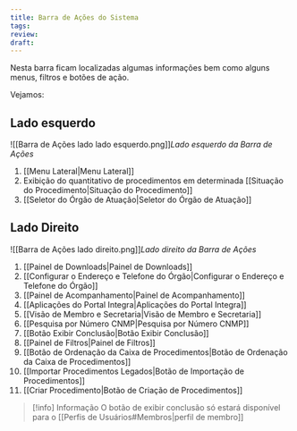 ```yaml
---
title: Barra de Ações do Sistema
tags: 
review: 
draft:
---
```


Nesta barra ficam localizadas algumas informações bem como alguns menus, filtros e botões de ação. 

Vejamos:
## Lado esquerdo

![[Barra de Ações lado  lado esquerdo.png]]*Lado esquerdo da Barra de Ações*
1. [[Menu Lateral|Menu Lateral]]
2. Exibição do quantitativo de procedimentos em determinada [[Situação do Procedimento|Situação do Procedimento]]
3. [[Seletor do Órgão de Atuação|Seletor do Órgão de Atuação]]

## Lado Direito

![[Barra de Ações lado direito.png]]*Lado direito da Barra de Ações*
1. [[Painel de Downloads|Painel de Downloads]]
2. [[Configurar o Endereço e Telefone do Órgão|Configurar o Endereço e Telefone do Órgão]]
3. [[Painel de Acompanhamento|Painel de Acompanhamento]]
4. [[Aplicações do Portal Integra|Aplicações do Portal Integra]]
5. [[Visão de Membro e Secretaria|Visão de Membro e Secretaria]]
6. [[Pesquisa por Número CNMP|Pesquisa por Número CNMP]]
7. [[Botão Exibir Conclusão|Botão Exibir Conclusão]]
8. [[Painel de Filtros|Painel de Filtros]]
9. [[Botão de Ordenação da Caixa de Procedimentos|Botão de Ordenação da Caixa de Procedimentos]]
10. [[Importar Procedimentos Legados|Botão de Importação de Procedimentos]]
11. [[Criar Procedimento|Botão de Criação de Procedimentos]]

> [!info] Informação
> O botão de exibir conclusão só estará disponível para o [[Perfis de Usuários#Membros|perfil de membro]]

